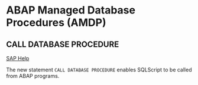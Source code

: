 # ABAP Managed Database Procedures (AMDP)

## CALL DATABASE PROCEDURE
[SAP Help](https://help.sap.com/doc/abapdocu_latest_index_htm/latest/en-US/index.htm?file=abapcall_database_procedure.htm)

The new statement `CALL DATABASE PROCEDURE` enables SQLScript to be called from ABAP programs.